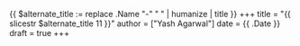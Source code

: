 {{ $alternate_title := replace .Name "-" " " | humanize | title }}
+++
title = "{{ slicestr $alternate_title 11 }}"
author = ["Yash Agarwal"]
date = {{ .Date }}
draft = true
+++
